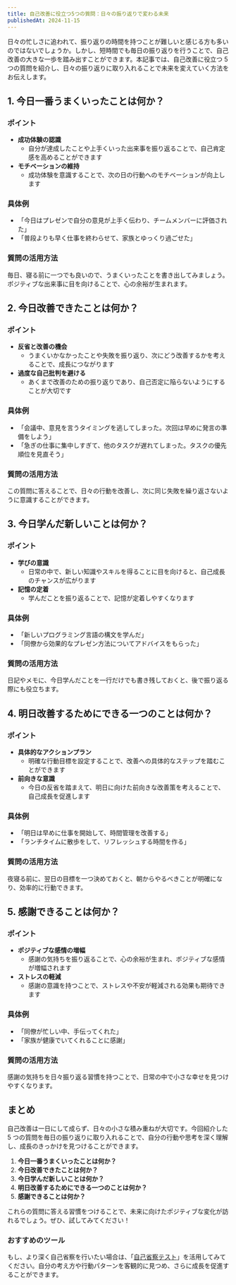 ```yaml
---
title: 自己改善に役立つ5つの質問：日々の振り返りで変わる未来
publishedAt: 2024-11-15
---
```


日々の忙しさに追われて、振り返りの時間を持つことが難しいと感じる方も多いのではないでしょうか。しかし、短時間でも毎日の振り返りを行うことで、自己改善の大きな一歩を踏み出すことができます。本記事では、自己改善に役立つ 5 つの質問を紹介し、日々の振り返りに取り入れることで未来を変えていく方法をお伝えします。

## 1. 今日一番うまくいったことは何か？

### ポイント

- **成功体験の認識**
  - 自分が達成したことや上手くいった出来事を振り返ることで、自己肯定感を高めることができます
- **モチベーションの維持**
  - 成功体験を意識することで、次の日の行動へのモチベーションが向上します

### 具体例

- 「今日はプレゼンで自分の意見が上手く伝わり、チームメンバーに評価された」
- 「普段よりも早く仕事を終わらせて、家族とゆっくり過ごせた」

### 質問の活用方法

毎日、寝る前に一つでも良いので、うまくいったことを書き出してみましょう。ポジティブな出来事に目を向けることで、心の余裕が生まれます。

## 2. 今日改善できたことは何か？

### ポイント

- **反省と改善の機会**
  - うまくいかなかったことや失敗を振り返り、次にどう改善するかを考えることで、成長につながります
- **過度な自己批判を避ける**
  - あくまで改善のための振り返りであり、自己否定に陥らないようにすることが大切です

### 具体例

- 「会議中、意見を言うタイミングを逃してしまった。次回は早めに発言の準備をしよう」
- 「急ぎの仕事に集中しすぎて、他のタスクが遅れてしまった。タスクの優先順位を見直そう」

### 質問の活用方法

この質問に答えることで、日々の行動を改善し、次に同じ失敗を繰り返さないように意識することができます。

## 3. 今日学んだ新しいことは何か？

### ポイント

- **学びの意識**
  - 日常の中で、新しい知識やスキルを得ることに目を向けると、自己成長のチャンスが広がります
- **記憶の定着**
  - 学んだことを振り返ることで、記憶が定着しやすくなります

### 具体例

- 「新しいプログラミング言語の構文を学んだ」
- 「同僚から効果的なプレゼン方法についてアドバイスをもらった」

### 質問の活用方法

日記やメモに、今日学んだことを一行だけでも書き残しておくと、後で振り返る際にも役立ちます。

## 4. 明日改善するためにできる一つのことは何か？

### ポイント

- **具体的なアクションプラン**
  - 明確な行動目標を設定することで、改善への具体的なステップを踏むことができます
- **前向きな意識**
  - 今日の反省を踏まえて、明日に向けた前向きな改善策を考えることで、自己成長を促進します

### 具体例

- 「明日は早めに仕事を開始して、時間管理を改善する」
- 「ランチタイムに散歩をして、リフレッシュする時間を作る」

### 質問の活用方法

夜寝る前に、翌日の目標を一つ決めておくと、朝からやるべきことが明確になり、効率的に行動できます。

## 5. 感謝できることは何か？

### ポイント

- **ポジティブな感情の増幅**
  - 感謝の気持ちを振り返ることで、心の余裕が生まれ、ポジティブな感情が増幅されます
- **ストレスの軽減**
  - 感謝の意識を持つことで、ストレスや不安が軽減される効果も期待できます

### 具体例

- 「同僚が忙しい中、手伝ってくれた」
- 「家族が健康でいてくれることに感謝」

### 質問の活用方法

感謝の気持ちを日々振り返る習慣を持つことで、日常の中で小さな幸せを見つけやすくなります。

## まとめ

自己改善は一日にして成らず、日々の小さな積み重ねが大切です。今回紹介した 5 つの質問を毎日の振り返りに取り入れることで、自分の行動や思考を深く理解し、成長のきっかけを見つけることができます。

1. **今日一番うまくいったことは何か？**
2. **今日改善できたことは何か？**
3. **今日学んだ新しいことは何か？**
4. **明日改善するためにできる一つのことは何か？**
5. **感謝できることは何か？**

これらの質問に答える習慣をつけることで、未来に向けたポジティブな変化が訪れるでしょう。ぜひ、試してみてください！

### おすすめのツール

もし、より深く自己省察を行いたい場合は、「[自己省察テスト](/)」を活用してみてください。自分の考え方や行動パターンを客観的に見つめ、さらに成長を促進することができます。
